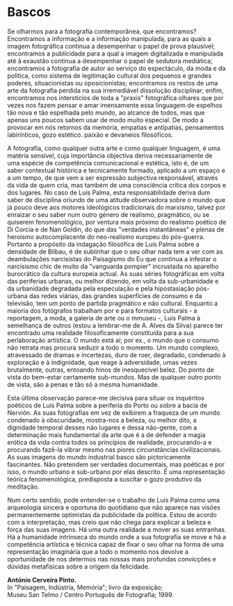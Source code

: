 # Bascos

Se olharmos para a fotografia contemporânea, que encontramos? Encontramos a informação e a informação manipulada, para as quais a imagem fotográfica continua a desempenhar o papel de prova plausível; encontramos a publicidade para a qual a imagem digitalizada e manipulada até à exaustão continua a desempenhar o papel de sedutora mediática; encontramos a fotografia de autor ao serviço do espectáculo, da moda e da política, como sistema de legitimação cultural dos pequenos e grandes poderes, situacionistas ou oposicionistas; encontramos os restos de uma arte da fotografia perdida na sua irremediável dissolução disciplinar; enfim, encontramos nos interstícios de toda a "praxis" fotográfica olhares que por vezes nos fazem pensar e amar imensamente essa linguagem de espelhos tão nova e tão espelhada pelo mundo, ao alcance de todos, mas que apenas uns poucos sabem usar de modo muito especial. De modo a provocar em nós retornos da memória, empatias e antipatias, pensamentos labirínticos, gozo estético. paixão e devaneios filosóficos.

A fotografia, como qualquer outra arte e como qualquer linguagem, é uma matéria sensível, cuja importância objectiva deriva necessariamente de uma espécie de competência comunicacional e estética, isto é, de um saber contextual histórica e tecnicamente formado, aplicado a um espaço e a um tempo, de que vem a ser expressão subjectiva responsável, através da vida de quem cria, mas também de uma consciência crítica dos corpos e dos lugares. No caso de Luís Palma, esta responsabilidade deriva dum saber de disciplina oriundo de uma atitude observadora sobre o mundo que já pouco deve aos motores ideológicos tradicionais do marxismo, talvez por enraizar o seu saber num outro género de realismo, pragmático, ou se quiserem fenomenológico, por ventura mais próximo do realismo poético de Di Corcia e de Nan Goldin, do que das "verdades instantâneas" e plenas de heroísmo autocomplacente do neo-realismo europeu do pós-guerra. Portanto a propósito da indagação filosófica de Luís Palma sobre a densidade de Bilbau, é de sublinhar que o seu olhar nada tem a ver com as deambulações narcisistas do Paisagismo do Eu que continua a infestar o narcisismo chic de muito da "vanguarda pompier" incrustada no aparelho burocrático da cultura europeia actual. As suas séries fotográficas em volta das periferias urbanas, ou melhor dizendo, em volta da sub-urbanidade e da urbanidade degradada pela especulação e pela hipostasiação pós-urbana das redes viárias, das grandes superfícies de consumo e da televisão, tem um ponto de partida pragmático e não cultural. Enquanto a maioria dos fotógrafos trabalham por e para formatos culturais - a reportagem, a moda, a galeria de arte ou o mmuseu -, Luís Palma à semelhança de outros (estou a lembrar-me de A. Alves da Silva) parece ter encontrado uma realidade filosoficamente constituída para a sua perlaboração artística. O mundo está aí; por ex., o mundo que o consumo não retrata mas procura seduzir a todo o momento. Um mundo complexo, atravessado de dramas e incertezas, duro de roer, degradado, condenado à exploração e à indignidade, que reage à adversidade, umas vezes brutalmente, outras, entoando hinos de inesquecível belez. Do ponto de vista do bem-estar certamente sub-mundos. Mas de qualquer outro ponto de vista, são a penas e tão só a mesma humanidade.

Esta última observação parece-me decisiva para situar os inquéritos poéticos de Luís Palma sobre a periferia do Porto ou sobre a bacia de Nervión. As suas fotografias em vez de exibirem a fraqueza de um mundo condenado à obscuridade, mostra-nos a beleza, ou melhor dito, a dignidade temporal desses não lugares e dessa não-gente, com a determinação mais fundamental da arte que é a de defender a magia erótica da vida contra todos os princípios de realidade, procurando-a e procurando fazê-la vibrar mesmo nas piores circunstâncias civilizacionais. As suas imagens do mundo industrial basco são pictoricamente fascinantes. Não pretendem ser verdades documentais, mas poéticas e por isso, o mundo urbano e sub-urbano por elas descrito. É uma representação teórica fenomenológica, predisposta a suscitar o gozo produtivo da meditação.

Num certo sentido, pode entender-se o trabalho de Luís Palma como uma arqueologia sincera e oportuna do quotidiano que não aparece nas visões permanentemente optimistas da publicidade da política. Estou de acordo com a interpretação, mas creio que não chega para explicar a beleza e força das suas imagens. Há uma outra realidade a mover as suas entranhas. Há a humanidade intrínseca do mundo onde a sua fotografia se move e há a competência artística e técnica capaz de fixar o seu olhar na forma de uma representação imaginária que a todo o momento nos devolve a oportunidade de nos determos nas nossas mais profundas convicções e dúvidas metafísicas sobre a origem da felicidade.


**António Cerveira Pinto.**  
In "Paisagem, Indústria, Memória"; livro da exposição;  
Museu San Telmo / Centro Português de Fotografia; 1999.
